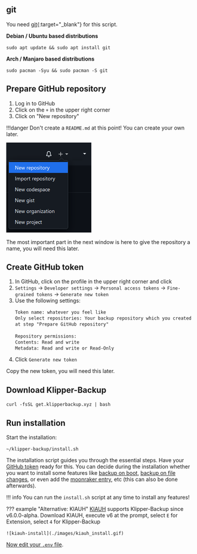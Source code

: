 ## git
You need [git](https://git-scm.com/download/linux){:target="_blank"} for this script.

**Debian / Ubuntu based distributions**
```shell
sudo apt update && sudo apt install git
```

**Arch / Manjaro based distributions**
```shell
sudo pacman -Syu && sudo pacman -S git
```

## Prepare GitHub repository
1. Log in to GitHub
2. Click on the `+` in the upper right corner
3. Click on "New repository"

!!!danger 
    Don't create a `README.md` at this point! You can create your own later.

![create-new-repository](./images/create_new_repository.png)

The most important part in the next window is here to give the repository a name, you will need this later.

## Create GitHub token
1. In GitHub, click on the profile in the upper right corner and click
2. `Settings` → `Developer settings` → `Personal access tokens` → `Fine-grained tokens` → `Generate new token`
3. Use the following settings:
   ```
   Token name: whatever you feel like
   Only select repositories: Your backup repository which you created at step "Prepare GitHub repository"
   
   Repository permissions:
   Contents: Read and write
   Metadata: Read and write or Read-Only
   ```
4. Click `Generate new token`

Copy the new token, you will need this later.

## Download Klipper-Backup
```shell
curl -fsSL get.klipperbackup.xyz | bash
```

## Run installation
Start the installation: 
```shell
~/klipper-backup/install.sh
```

The installation script guides you through the essential steps. Have your [GitHub token](installation.md#create-github-token) ready for this. You can decide during the installation whether you want to install some features like [backup on boot](automation.md#backup-on-boot), [backup on file changes](automation.md#backup-on-file-changes), or even add the [moonraker entry](updating.md#moonraker-update-manager), etc (this can also be done afterwards).

!!! info
    You can run the `install.sh` script at any time to install any features!

??? example "Alternative: KIAUH"
    [KIAUH](https://github.com/dw-0/kiauh) supports Klipper-Backup since v6.0.0-alpha.
    Download KIAUH, execute v6 at the prompt, select `E` for Extension, select `4` for Klipper-Backup
    
    ![kiauh-install](./images/kiauh_install.gif)

[Now edit your `.env` file](configuration.md).

